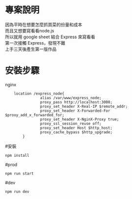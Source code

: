 # 專案說明
因為平時在想要怎麼抓買菜的份量和成本</br>
而且又想要寫看看node.js</br>
所以就用 google sheet 結合 Express 來寫看看</br>
第一次接觸 Express，發現不難</br>
上手三天後產生第一版作品</br>


# 安裝步驟
nginx
```
    location /express_node{
                alias /var/www/express_node;
                proxy_pass http://localhost:3000;
                proxy_set_header X-Real-IP $remote_addr;
                proxy_set_header X-Forwarded-For $proxy_add_x_forwarded_for;
                proxy_set_header X-NginX-Proxy true;
                proxy_ssl_session_reuse off;
                proxy_set_header Host $http_host;
                proxy_cache_bypass $http_upgrade;
        }

```

#安裝
```
npm install
```

#prod
```
npm run start
```

#dev
```
npm run dev
```
